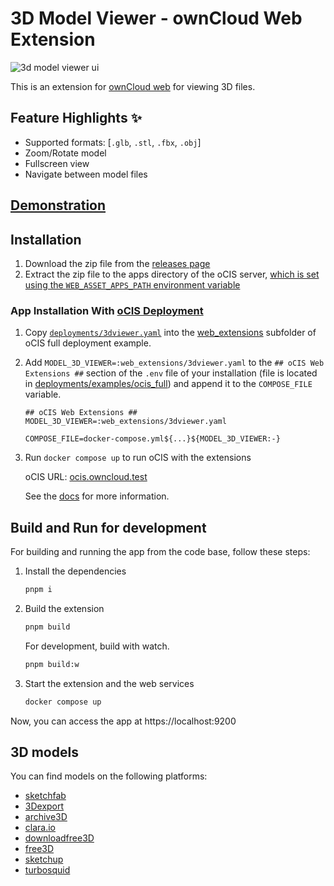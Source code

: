 # 3D Model Viewer - ownCloud Web Extension

![3d model viewer ui](./docs/ss-light.png)

This is an extension for [ownCloud web](https://github.com/owncloud/web) for viewing 3D files.

## Feature Highlights ✨

- Supported formats: [`.glb`, `.stl`, `.fbx`, `.obj`]
- Zoom/Rotate model
- Fullscreen view
- Navigate between model files

## [Demonstration](https://ocis.in-nepal.de/s/dSlOHjJcQSYuPxV)

## Installation

1. Download the zip file from the [releases page](https://github.com/saw-jan/web-app-3dmodel-viewer/releases)
2. Extract the zip file to the apps directory of the oCIS server, [which is set using the `WEB_ASSET_APPS_PATH` environment variable](https://doc.owncloud.com/ocis/next/deployment/webui/webui-customisation.html#extend-web-ui-with-apps)

### App Installation With [oCIS Deployment](https://github.com/owncloud/ocis/tree/master/deployments/examples/ocis_full)

1. Copy [`deployments/3dviewer.yaml`](./deployments/3dviewer.yaml) into the [web_extensions](https://github.com/owncloud/ocis/tree/master/deployments/examples/ocis_full/web_extensions)
   subfolder of oCIS full deployment example.
2. Add `MODEL_3D_VIEWER=:web_extensions/3dviewer.yaml` to the `## oCIS Web Extensions ##` section of the `.env` file of your installation (file is located in [deployments/examples/ocis_full](https://github.com/owncloud/ocis/tree/master/deployments/examples/ocis_full)) and append it to the `COMPOSE_FILE` variable.

   ```env
   ## oCIS Web Extensions ##
   MODEL_3D_VIEWER=:web_extensions/3dviewer.yaml

   COMPOSE_FILE=docker-compose.yml${...}${MODEL_3D_VIEWER:-}
   ```

3. Run `docker compose up` to run oCIS with the extensions

   oCIS URL: [ocis.owncloud.test](https://ocis.owncloud.test)

   See the [docs](https://github.com/owncloud/ocis/tree/master/deployments/examples/ocis_full) for more information.

## Build and Run for development

For building and running the app from the code base, follow these steps:

1. Install the dependencies

   ```bash
   pnpm i
   ```

2. Build the extension

   ```bash
   pnpm build
   ```

   For development, build with watch.

   ```bash
   pnpm build:w
   ```

3. Start the extension and the web services

   ```bash
   docker compose up
   ```

Now, you can access the app at https://localhost:9200

## 3D models

You can find models on the following platforms:

- [sketchfab](https://sketchfab.com/)
- [3Dexport](https://3dexport.com/free-3d-models)
- [archive3D](https://archive3d.net/)
- [clara.io](https://clara.io/library)
- [downloadfree3D](https://downloadfree3d.com/file-format/glb/)
- [free3D](https://free3d.com/)
- [sketchup](https://3dwarehouse.sketchup.com/)
- [turbosquid](https://www.turbosquid.com/Search/3D-Models/free)
